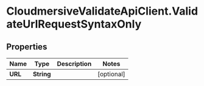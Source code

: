 # CloudmersiveValidateApiClient.ValidateUrlRequestSyntaxOnly

## Properties
Name | Type | Description | Notes
------------ | ------------- | ------------- | -------------
**URL** | **String** |  | [optional] 



